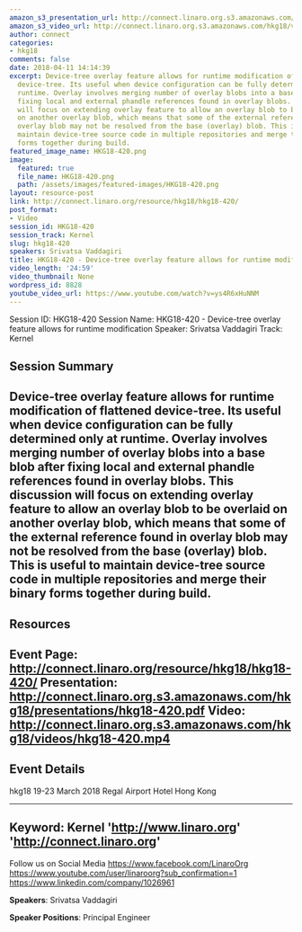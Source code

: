 ```yaml
---
amazon_s3_presentation_url: http://connect.linaro.org.s3.amazonaws.com/hkg18/presentations/hkg18-420.pdf
amazon_s3_video_url: http://connect.linaro.org.s3.amazonaws.com/hkg18/videos/hkg18-420.mp4
author: connect
categories:
- hkg18
comments: false
date: 2018-04-11 14:14:39
excerpt: Device-tree overlay feature allows for runtime modification of flattened
  device-tree. Its useful when device configuration can be fully determined only at
  runtime. Overlay involves merging number of overlay blobs into a base blob after
  fixing local and external phandle references found in overlay blobs. This discussion
  will focus on extending overlay feature to allow an overlay blob to be overlaid
  on another overlay blob, which means that some of the external reference found in
  overlay blob may not be resolved from the base (overlay) blob. This is useful to
  maintain device-tree source code in multiple repositories and merge their binary
  forms together during build.
featured_image_name: HKG18-420.png
image:
  featured: true
  file_name: HKG18-420.png
  path: /assets/images/featured-images/HKG18-420.png
layout: resource-post
link: http://connect.linaro.org/resource/hkg18/hkg18-420/
post_format:
- Video
session_id: HKG18-420
session_track: Kernel
slug: hkg18-420
speakers: Srivatsa Vaddagiri
title: HKG18-420 - Device-tree overlay feature allows for runtime modification
video_length: '24:59'
video_thumbnail: None
wordpress_id: 8828
youtube_video_url: https://www.youtube.com/watch?v=ys4R6xHuNNM
---
```


Session ID: HKG18-420
Session Name: HKG18-420 - Device-tree overlay feature allows for runtime modification
Speaker: Srivatsa Vaddagiri
Track: Kernel


## Session Summary
Device-tree overlay feature allows for runtime modification of flattened device-tree. Its useful when device configuration can be fully determined only at runtime. Overlay involves merging number of overlay blobs into a base blob after fixing local and external phandle references found in overlay blobs. This discussion will focus on extending overlay feature to allow an overlay blob to be overlaid on another overlay blob, which means that some of the external reference found in overlay blob may not be resolved from the base (overlay) blob. This is useful to maintain device-tree source code in multiple repositories and merge their binary forms together during build.
---------------------------------------------------
## Resources
Event Page: http://connect.linaro.org/resource/hkg18/hkg18-420/
Presentation: http://connect.linaro.org.s3.amazonaws.com/hkg18/presentations/hkg18-420.pdf
Video: http://connect.linaro.org.s3.amazonaws.com/hkg18/videos/hkg18-420.mp4
 ---------------------------------------------------
## Event Details
hkg18
19-23 March 2018 
Regal Airport Hotel Hong Kong

---------------------------------------------------
Keyword: Kernel
'http://www.linaro.org'
'http://connect.linaro.org'
---------------------------------------------------
Follow us on Social Media
https://www.facebook.com/LinaroOrg
https://www.youtube.com/user/linaroorg?sub_confirmation=1
https://www.linkedin.com/company/1026961

**Speakers**: Srivatsa Vaddagiri

**Speaker Positions**: Principal Engineer